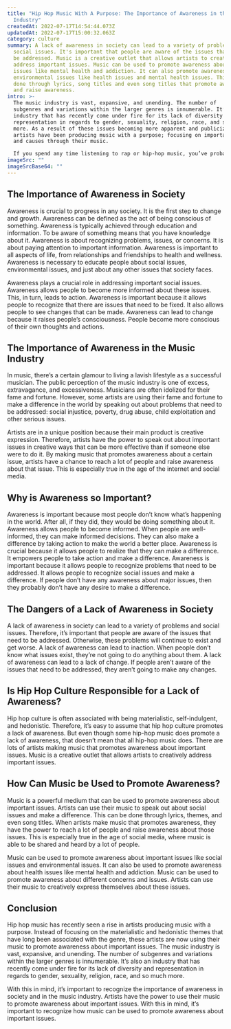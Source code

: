 ```yaml
---
title: "Hip Hop Music With A Purpose: The Importance of Awareness in the Music
  Industry"
createdAt: 2022-07-17T14:54:44.073Z
updatedAt: 2022-07-17T15:00:32.063Z
category: culture
summary: A lack of awareness in society can lead to a variety of problems and
  social issues. It's important that people are aware of the issues that need to
  be addressed. Music is a creative outlet that allows artists to creatively
  address important issues. Music can be used to promote awareness about health
  issues like mental health and addiction. It can also promote awareness of
  environmental issues like health issues and mental health issues. This can be
  done through lyrics, song titles and even song titles that promote awareness
  and raise awareness.
intro: >-
  The music industry is vast, expansive, and unending. The number of
  subgenres and variations within the larger genres is innumerable. It’s also an
  industry that has recently come under fire for its lack of diversity and
  representation in regards to gender, sexuality, religion, race, and so much
  more. As a result of these issues becoming more apparent and publicized,
  artists have been producing music with a purpose; focusing on important topics
  and causes through their music. 

  If you spend any time listening to rap or hip-hop music, you’ve probably noticed how many songs are about money, sex, drugs, partying—basically all the things you can do when you’re rich and famous. But there are some rappers who are using their fame to make a difference in the world by speaking out about problems that need to be addressed: social injustice, poverty, drug abuse, child exploitation and other serious issues. These artists are making a conscious effort to use their music to make a positive impact on society rather than just focusing on things like materialism or promiscuity.
imageSrc: ""
imageSrcBase64: ""
---
```


## The Importance of Awareness in Society

Awareness is crucial to progress in any society. It is the first step to change and growth. Awareness can be defined as the act of being conscious of something. Awareness is typically achieved through education and information. To be aware of something means that you have knowledge about it. Awareness is about recognizing problems, issues, or concerns. It is about paying attention to important information. Awareness is important to all aspects of life, from relationships and friendships to health and wellness. Awareness is necessary to educate people about social issues, environmental issues, and just about any other issues that society faces.

Awareness plays a crucial role in addressing important social issues. Awareness allows people to become more informed about these issues. This, in turn, leads to action. Awareness is important because it allows people to recognize that there are issues that need to be fixed. It also allows people to see changes that can be made. Awareness can lead to change because it raises people’s consciousness. People become more conscious of their own thoughts and actions.

## The Importance of Awareness in the Music Industry

In music, there’s a certain glamour to living a lavish lifestyle as a successful musician. The public perception of the music industry is one of excess, extravagance, and excessiveness. Musicians are often idolized for their fame and fortune. However, some artists are using their fame and fortune to make a difference in the world by speaking out about problems that need to be addressed: social injustice, poverty, drug abuse, child exploitation and other serious issues.

Artists are in a unique position because their main product is creative expression. Therefore, artists have the power to speak out about important issues in creative ways that can be more effective than if someone else were to do it. By making music that promotes awareness about a certain issue, artists have a chance to reach a lot of people and raise awareness about that issue. This is especially true in the age of the internet and social media.

## Why is Awareness so Important?

Awareness is important because most people don’t know what’s happening in the world. After all, if they did, they would be doing something about it. Awareness allows people to become informed. When people are well-informed, they can make informed decisions. They can also make a difference by taking action to make the world a better place. Awareness is crucial because it allows people to realize that they can make a difference. It empowers people to take action and make a difference. Awareness is important because it allows people to recognize problems that need to be addressed. It allows people to recognize social issues and make a difference. If people don’t have any awareness about major issues, then they probably don’t have any desire to make a difference.

## The Dangers of a Lack of Awareness in Society

A lack of awareness in society can lead to a variety of problems and social issues. Therefore, it’s important that people are aware of the issues that need to be addressed. Otherwise, these problems will continue to exist and get worse. A lack of awareness can lead to inaction. When people don’t know what issues exist, they’re not going to do anything about them. A lack of awareness can lead to a lack of change. If people aren’t aware of the issues that need to be addressed, they aren’t going to make any changes.

## Is Hip Hop Culture Responsible for a Lack of Awareness?

Hip hop culture is often associated with being materialistic, self-indulgent, and hedonistic. Therefore, it’s easy to assume that hip hop culture promotes a lack of awareness. But even though some hip-hop music does promote a lack of awareness, that doesn’t mean that all hip-hop music does. There are lots of artists making music that promotes awareness about important issues. Music is a creative outlet that allows artists to creatively address important issues.

## How Can Music be Used to Promote Awareness?

Music is a powerful medium that can be used to promote awareness about important issues. Artists can use their music to speak out about social issues and make a difference. This can be done through lyrics, themes, and even song titles. When artists make music that promotes awareness, they have the power to reach a lot of people and raise awareness about those issues. This is especially true in the age of social media, where music is able to be shared and heard by a lot of people.

Music can be used to promote awareness about important issues like social issues and environmental issues. It can also be used to promote awareness about health issues like mental health and addiction. Music can be used to promote awareness about different concerns and issues. Artists can use their music to creatively express themselves about these issues.

## Conclusion

Hip hop music has recently seen a rise in artists producing music with a purpose. Instead of focusing on the materialistic and hedonistic themes that have long been associated with the genre, these artists are now using their music to promote awareness about important issues. The music industry is vast, expansive, and unending. The number of subgenres and variations within the larger genres is innumerable. It’s also an industry that has recently come under fire for its lack of diversity and representation in regards to gender, sexuality, religion, race, and so much more.

With this in mind, it’s important to recognize the importance of awareness in society and in the music industry. Artists have the power to use their music to promote awareness about important issues. With this in mind, it’s important to recognize how music can be used to promote awareness about important issues.
